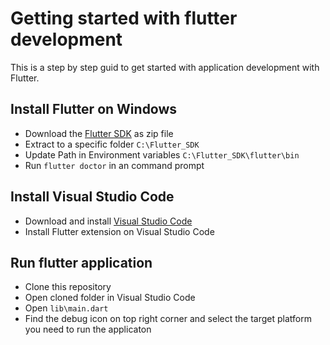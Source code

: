 # Getting started with flutter development

This is a step by step guid to get started with application development with Flutter.


## Install Flutter on Windows

- Download the [Flutter SDK](https://flutter-ko.dev/get-started/install/windows "Flutter SDK") as zip file
- Extract to a specific folder `C:\Flutter_SDK`
- Update Path in Environment variables `C:\Flutter_SDK\flutter\bin`
- Run `flutter doctor` in an command prompt


## Install Visual Studio Code

- Download and install [Visual Studio Code](https://code.visualstudio.com/download "Visual Studio Code")
- Install Flutter extension on Visual Studio Code


## Run flutter application

- Clone this repository
- Open cloned folder in Visual Studio Code
- Open `lib\main.dart`
- Find the debug icon on top right corner and select the target platform you need to run the applicaton
